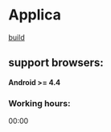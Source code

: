 # Applica
[build](http://applica.wndrbase.com/)

## support browsers:
**Android >= 4.4**

### Working hours:
00:00
